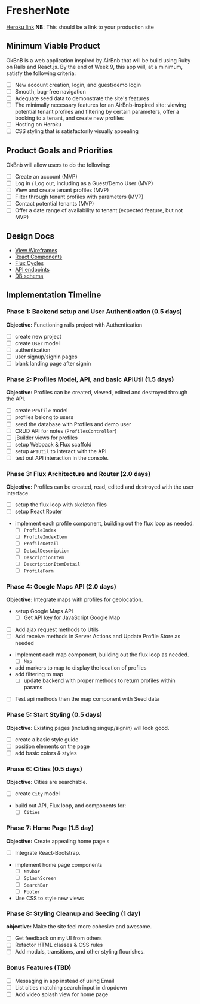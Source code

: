 # FresherNote

[Heroku link][heroku] **NB:** This should be a link to your production site

[heroku]: http://www.herokuapp.com

## Minimum Viable Product

OkBnB is a web application inspired by AirBnb that will be build using Ruby on Rails and React.js.  By the end of Week 9, this app will, at a minimum, satisfy the following criteria:

- [ ] New account creation, login, and guest/demo login
- [ ] Smooth, bug-free navigation
- [ ] Adequate seed data to demonstrate the site's features
- [ ] The minimally necessary features for an AirBnb-inspired site: viewing potential tenant profiles and filtering by certain parameters, offer a booking to a tenant, and create new profiles
- [ ] Hosting on Heroku
- [ ] CSS styling that is satisfactorily visually appealing

## Product Goals and Priorities

OkBnb will allow users to do the following:

<!-- This is a Markdown checklist. Use it to keep track of your
progress. Put an x between the brackets for a checkmark: [x] -->

- [ ] Create an account (MVP)
- [ ] Log in / Log out, including as a Guest/Demo User (MVP)
- [ ] View and create tenant profiles (MVP)
- [ ] Filter through tenant profiles with parameters (MVP)
- [ ] Contact potential tenants (MVP)
- [ ] Offer a date range of availability to tenant (expected feature, but not MVP)

## Design Docs
* [View Wireframes][views]
* [React Components][components]
* [Flux Cycles][flux-cycles]
* [API endpoints][api-endpoints]
* [DB schema][schema]

[views]: ./docs/views.md
[components]: ./docs/components.md
[flux-cycles]: ./docs/flux-cycles.md
[api-endpoints]: ./docs/api-endpoints.md
[schema]: ./docs/schema.md

## Implementation Timeline

### Phase 1: Backend setup and User Authentication (0.5 days)

**Objective:** Functioning rails project with Authentication

- [ ] create new project
- [ ] create `User` model
- [ ] authentication
- [ ] user signup/signin pages
- [ ] blank landing page after signin

### Phase 2: Profiles Model, API, and basic APIUtil (1.5 days)

**Objective:** Profiles can be created, viewed, edited and destroyed through
the API.

- [ ] create `Profile` model
- [ ] profiles belong to users
- [ ] seed the database with Profiles and demo user
- [ ] CRUD API for notes (`ProfilesController`)
- [ ] jBuilder views for profiles
- [ ] setup Webpack & Flux scaffold
- [ ] setup `APIUtil` to interact with the API
- [ ] test out API interaction in the console.

### Phase 3: Flux Architecture and Router (2.0 days)

**Objective:** Profiles can be created, read, edited and destroyed with the
user interface.

- [ ] setup the flux loop with skeleton files
- [ ] setup React Router
- implement each profile component, building out the flux loop as needed.
  - [ ] `ProfileIndex`
  - [ ] `ProfileIndexItem`
  - [ ] `ProfileDetail`
  - [ ] `DetailDescription`
  - [ ] `DescriptionItem`
  - [ ] `DescriptionItemDetail`
  - [ ] `ProfileForm`

### Phase 4: Google Maps API (2.0 days)

**Objective:** Integrate maps with profiles for geolocation.

- setup Google Maps API
  - [ ] Get API key for JavaScript Google Map
- [ ] Add ajax request methods to Utils
- [ ] Add receive methods in Server Actions and Update Profile Store as needed
- implement each map component, building out the flux loop as needed.
  - [ ] `Map`
- add markers to map to display the location of profiles
- add filtering to map
  - [ ] update backend with proper methods to return profiles within params
- [ ] Test api methods then the map component with Seed data

### Phase 5: Start Styling (0.5 days)

**Objective:** Existing pages (including singup/signin) will look good.

- [ ] create a basic style guide
- [ ] position elements on the page
- [ ] add basic colors & styles

### Phase 6: Cities (0.5 days)

**Objective:** Cities are searchable.

- [ ] create `City` model
- build out API, Flux loop, and components for:
  - [ ] `Cities`

### Phase 7: Home Page (1.5 day)

**Objective:** Create appealing home page s

- [ ] Integrate React-Bootstrap.

- implement home page components
  - [ ] `Navbar`
  - [ ] `SplashScreen`
  - [ ] `SearchBar`
  - [ ] `Footer`
- Use CSS to style new views

### Phase 8: Styling Cleanup and Seeding (1 day)

**objective:** Make the site feel more cohesive and awesome.

- [ ] Get feedback on my UI from others
- [ ] Refactor HTML classes & CSS rules
- [ ] Add modals, transitions, and other styling flourishes.

### Bonus Features (TBD)
- [ ] Messaging in app instead of using Email
- [ ] List cities matching search input in dropdown
- [ ] Add video splash view for home page

[phase-one]: ./docs/phases/phase1.md
[phase-two]: ./docs/phases/phase2.md
[phase-three]: ./docs/phases/phase3.md
[phase-four]: ./docs/phases/phase4.md
[phase-five]: ./docs/phases/phase5.md
